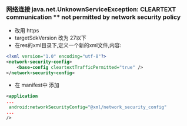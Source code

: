 ###  网络连接 java.net.UnknownServiceException: CLEARTEXT communication ** not permitted by network security policy
- 改用 https
- targetSdkVersion 改为 27以下
- 在res的xml目录下,定义一个新的xml文件,内容:
```xml
<?xml version="1.0" encoding="utf-8"?>
<network-security-config>
    <base-config cleartextTrafficPermitted="true" />
</network-security-config>
```
- 在 manifest中 添加
```xml
<application
...
 android:networkSecurityConfig="@xml/network_security_config"
...
/>
```

